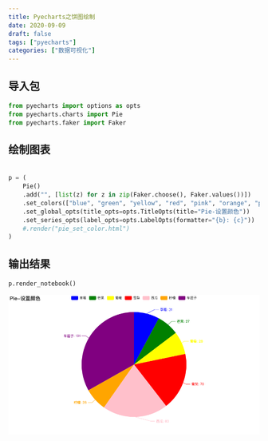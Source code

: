 ```yaml
---
title: Pyecharts之饼图绘制
date: 2020-09-09
draft: false
tags: ["pyecharts"]
categories: ["数据可视化"]
---
```


## 导入包

```python
from pyecharts import options as opts
from pyecharts.charts import Pie
from pyecharts.faker import Faker
```

## 绘制图表

```python

p = (
    Pie()
    .add("", [list(z) for z in zip(Faker.choose(), Faker.values())])
    .set_colors(["blue", "green", "yellow", "red", "pink", "orange", "purple"])
    .set_global_opts(title_opts=opts.TitleOpts(title="Pie-设置颜色"))
    .set_series_opts(label_opts=opts.LabelOpts(formatter="{b}: {c}"))
    #.render("pie_set_color.html")
)
```

## 输出结果

```python
p.render_notebook()
```

![饼图绘制01](/images/202009/09/饼图绘制01.png)

